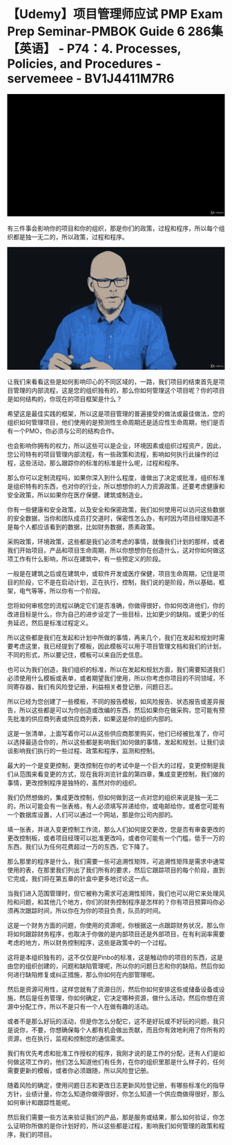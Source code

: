 # 【Udemy】项目管理师应试 PMP Exam Prep Seminar-PMBOK Guide 6  286集【英语】 - P74：4. Processes, Policies, and Procedures - servemeee - BV1J4411M7R6

![](img/c21110552257264edc493b69e7ba3a9e_0.png)

有三件事会影响你的项目和你的组织，那是你们的政策，过程和程序，所以每个组织都是独一无二的，所以政策，过程和程序。



![](img/c21110552257264edc493b69e7ba3a9e_2.png)

让我们来看看这些是如何影响印心的不同区域的，一路，我们项目的结束首先是项目管理的内部流程，这是您的组织独有的，那么你如何管理这个项目呢？你的项目是如何结构的，你现在的项目框架是什么？

希望这是最佳实践的框架，所以这是项目管理的普遍接受的做法或最佳做法，您的组织如何管理项目，他们使用的是预测性生命周期还是适应性生命周期，他们是否有一个PMO，你必须与公司的结构合作。

也会影响你拥有的权力，所以这些可以是企业，环境因素或组织过程资产，因此，您公司特有的项目管理内部流程，有一些政策和流程，影响如何执行此操作的过程，这些活动，那么跟踪你的标准的标准是什么呢，过程和程序。

那么你可以定制流程吗，如果你深入到什么程度，谁做出了决定或批准，组织标准是组织特有的东西，也对你的行业，所以想想你的人力资源政策，还要考虑健康和安全政策，所以如果你在医疗保健、建筑或制造业。

你有一些健康和安全政策，以及安全和保密政策，我们如何使用可以访问这些数据的安全数据，当你和团队成员打交道时，保密性怎么办，有时因为项目经理知道不是每个人都应该看到的数据，比如财务数据，质素政策。

采购政策，环境政策，这些都是我们必须考虑的事情，就像我们计划的那样，或者我们开始项目，产品和项目生命周期，所以你想想你在创造什么，这对你如何做这项工作有什么影响，所以在建筑中，有一些预定义的阶段。

一般是在建筑之后或在建筑中，或软件开发或医疗保健，项目生命周期，记住是项目的阶段，它不是在启动计划，正在执行，控制，我们说的是阶段，所以基础，框架，电气等等，所以你有一个阶段。

您将如何审核您的流程以确定它们是否准确，你做得很好，你如何改进他们，你的改进目标是什么，你为自己的进步设定了一些目标，比如更少的缺陷，或更少的任务延迟，然后是标准过程定义。

所以这些都是我们在发起和计划中所做的事情，再来几个，我们在发起和规划时需要考虑这里，我已经提到了模板，因此模板可以用于项目管理文档和我们的计划，不同的形式，所以要记住，模板可以来自历史信息。

也可以为我们创造，我们组织的标准，所以在发起和规划方面，我们需要知道我们必须使用什么模板或表单，或者期望我们使用，所以你考虑你项目的不同领域，不同寄存器，我们有风险登记册，利益相关者登记册，问题日志。

所以已经为您创建了一些模板，不同的报告模板，如风险报告、状态报告或差异报告，所以这些都是可以为你创造或改编的东西，然后如果你在做采购，您可能有预先批准的供应商列表或供应商列表，如果这是你的组织内部的。

这是一张清单，上面写着你可以从这些供应商那里购买，他们已经被批准了，你可以选择最适合你的，所以这些都是影响我们如何做的事情，发起和规划，让我们谈谈影响我们执行的一些过程、政策和程序，监测和控制。

最大的一个是变更控制，更改控制在你的考试中是一个巨大的过程，变更控制是我们从范围来看变更的方式，现在我将浏览针盒的第四章，集成变更控制，我们做的事情，更改控制程序是独特的，虽然对你的组织。

我们仍然想做的，集成更改控制，但如何做到这一点对您的组织来说是独一无二的，所以可能会有一张表格，有人必须填写并递给你，或电邮给你，或者您可能有一个数据库设置，人们可以通过一个网站，那是你公司内部的。

填一张表，并进入变更控制工作流，那么人们如何提交更改，您是否有审查更改的更改控制板，或者项目经理可以批准更改吗，或者你可能有一个门槛，低于一万的东西，我们认为任何花费超过一万的东西，它下降了。

那么那里的程序是什么，我们需要一些可追溯性矩阵，可追溯性矩阵是需求中通常使用的表，在那里我们列出了我们所有的要求，然后它跟踪项目的每个阶段，直到它完成，我们将在第五章的针盒中更多地讨论这一点。

当我们进入范围管理时，但它被称为需求可追溯性矩阵，我们也可以用它来处理风险和问题，和其他几个地方，你们的财务控制程序是怎样的？你有项目预算吗你必须再次跟踪时间，所以你在为你的项目负责，队员的时间。

这是一个财务方面的问题，你使用的资源呢，你根据这一点跟踪财务状况，那么你将如何跟踪财务程序，也取决于你做的是内部项目还是外部项目，在有利润率需要考虑的地方，所以财务控制程序，这些是政策中的一个过程。

这将是本组织独有的，这不仅仅是Pinbo的标准，这是触动你的项目的东西，这是由您的组织创建的，问题和缺陷管理呢，所以你的问题日志和你的缺陷，然后你如何进行缺陷修复或纠正措施，那么你如何在内部管理呢。

然后是资源可用性，这样您就有了资源日历，然后你如何安排这些或储备设备或设施，然后是任务管理，你如何确定，它决定哪种资源，做什么活动，然后你想在资源中分配工作，所以不是只有一个人在做有趣的活动。

或者不是那么好玩的活动，但是你怎么分配它，这不是好玩或不好玩的问题，我只是说你，不要，你想确保每个人都有机会做出贡献，而且你有效地利用了你所有的资源，也在执行，监视和控制您的通信需求。

我们有优先考虑和批准工作授权的程序，我刚才说的是工作的分配，还有人们是如何做这项工作的，他们怎么知道他们有任务，在你的组织里那是什么样子的，任何需要更新的模板，或者你必须跟随，所以风险登记册。

随着风险的确定，使用问题日志和更改日志更新风险登记册，有哪些标准化的指导方针，业绩计量，你怎么知道你做得很好，你怎么知道一个供应商做得很好，那么如何审计和跟踪性能呢。

然后我们需要一些方法来验证我们的产品，那是服务或结果，那么如何验证，你怎么证明你所做的是你计划好的，所以这些都是过程，影响我们如何管理的政策和程序，我们的项目。

